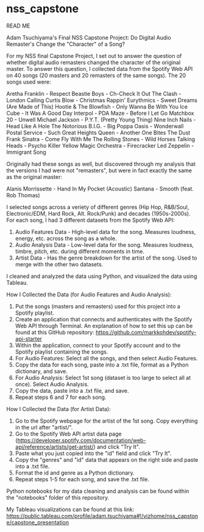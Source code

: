 # nss_capstone

READ ME

Adam Tsuchiyama's Final NSS Capstone Project: Do Digital Audio Remaster's Change the "Character" of a Song?

 For my NSS final Capstone Project, I set out to answer the question of whether digital audio remasters changed the character of the original master. To answer this  question, I collected data from the Spotify Web API on 40 songs (20 masters and 20 remasters of the same songs). The 20 songs used were:
 
 Aretha Franklin - Respect
 Beastie Boys - Ch-Check It Out
 The Clash - London Calling
 Curtis Blow - Christmas Rappin'
 Eurythmics - Sweet Dreams (Are Made of This)
 Hootie & The Blowfish - Only Wanna Be With You
 Ice Cube - It Was A Good Day
 Interpol - PDA
 Maze - Before I Let Go
 Matchbox 20 - Unwell
 Michael Jackson - P.Y.T. (Pretty Young Thing)
 Nine Inch Nails - Head Like A Hole
 The Notorious B.I.G. - Big Poppa
 Oasis - Wonderwall
 Postal Service - Such Great Heights
 Queen - Another One Bites The Dust
 Frank Sinatra - Come Fly With Me
 The Rolling Stones - Wild Horses
 Talking Heads - Psycho Killer
 Yellow Magic Orchestra - Firecracker
 Led Zeppelin - Immigrant Song
 
Originally had these songs as well, but discovered through my analysis that the versions I had were not "remasters", but were in fact exactly the same as the original master:
 
 Alanis Morrissette - Hand In My Pocket (Acoustic)
 Santana - Smooth (feat. Rob Thomas)
 
I selected songs across a veriety of different genres (Hip Hop, R&B/Soul, Electronic/EDM, Hard Rock, Alt. Rock/Punk) and decades (1950s-2000s). For each song, I had 3 different datasets from the Spotify Web API:

1. Audio Features Data - High-level data for the song. Measures loudness, energy, etc. across the song as a whole.
2. Audio Analysis Data - Low-level data for the song. Measures loudness, timbre, pitch, etc. during different moments in time.
3. Artist Data - Has the genre breakdown for the artist of the song. Used to merge with the other two datasets.

I cleaned and analyzed the data using Python, and visualized the data using Tableau.

How I Collected the Data (for Audio Features and Audio Analysis):

1. Put the songs (masters and remasters) used for this project into a Spotify playlist.
2. Create an application that connects and authenticates with the Spotify Web API through Terminal. An explanation of how to set this up can be found at this GitHub repository: https://github.com/markkohdev/spotify-api-starter
3. Within the application, connect to your Spotify account and to the Spotify playlist containing the songs.
4. For Audio Features: Select all the songs, and then select Audio Features.
5. Copy the data for each song, paste into a .txt file, format as a Python dictionary, and save.
6. For Audio Analysis: Select 1st song (dataset is too large to select all at once). Select Audio Analysis.
7. Copy the data, paste into a .txt file, and save.
8. Repeat steps 6 and 7 for each song.

How I Collected the Data (for Artist Data):

1. Go to the Spotify webpage for the artist of the 1st song. Copy everything in the url after "artist/".
2. Go to the Spotify Web API artist data page (https://developer.spotify.com/documentation/web-api/reference/artists/get-artist/) and click "Try It".
3. Paste what you just copied into the "id" field and click "Try It".
4. Copy the "genres" and "id" data that appears on the right side and paste into a .txt file.
5. Format the id and genre as a Python dictionary.
6. Repeat steps 1-5 for each song, and save the .txt file.

Python notebooks for my data cleaning and analysis can be found within the "notebooks" folder of this repository.

My Tableau visualizations can be found at this link: https://public.tableau.com/profile/adam.tsuchiyama#!/vizhome/nss_capstone/capstone_presentation
